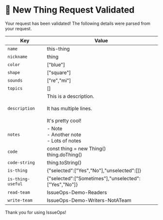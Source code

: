 # :tada: **New Thing Request Validated**

Your request has been validated! The following details were parsed from your
request.

<!--prettier-ignore-start-->
<!--markdownlint-disable MD034-->

| Key        | Value      |
| ---------- | ---------- |
| `name` | this-thing |
| `nickname` | thing |
| `color` | ["blue"] |
| `shape` | ["square"] |
| `sounds` | ["re","mi"] |
| `topics` | [] |
| `description` | This is a description.<br><br>It has multiple lines.<br><br>It's pretty cool! |
| `notes` | - Note<br>- Another note<br>- Lots of notes |
| `code` | const thing = new Thing()<br>thing.doThing() |
| `code-string` | thing.toString() |
| `is-thing` | {"selected":["Yes","No"],"unselected":[]} |
| `is-thing-useful` | {"selected":["Sometimes"],"unselected":["Yes","No"]} |
| `read-team` | IssueOps-Demo-Readers |
| `write-team` | IssueOps-Demo-Writers-NotATeam |

<!--prettier-ignore-end-->

Thank you for using IssueOps!
